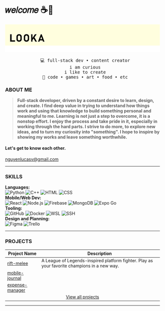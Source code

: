 # 𝑤𝑒𝑙𝑐𝑜𝑚𝑒 ☕🌿
[![Welcome](./src/_banner.png)](#)

<div align="center">
<pre>
  💻 full-stack dev • content creator
  i am curious
  i like to create
  🍄 code • games • art • food • etc
</pre>
</div>

### ABOUT ME
> <b>Full-stack developer, driven by a constant desire to learn, design, and create. I find deep value in trying to understand how things work and using that knowledge to build something personal and meaningful to me. Learning is not just a step to overcome, it is a nonstop effort. I enjoy the process and take pride in it, especially in working through the hard parts. I strive to do more, to explore new ideas, and to turn my curiosity into "something". I hope to inspire by showing my works and leave something worthwhile.</b>
#### Let's get to know each other.
nguyenlucasv@gmail.com
___
### SKILLS
**Languages:**  
![Python](https://img.shields.io/badge/-Python-555?style=flat&logoColor=white&logo=python)
![C++](https://img.shields.io/badge/-C++-555?style=flat&logoColor=white&logo=cplusplus)
![HTML](https://img.shields.io/badge/-HTML-555?style=flat&logoColor=white&logo=html5)
![CSS](https://img.shields.io/badge/-CSS-555?style=flat&logoColor=white&logo=css)\
**Mobile/Web Dev:**  
![React](https://img.shields.io/badge/-React-555?style=flat&logoColor=white&logo=react)
![Node.js](https://img.shields.io/badge/-Node.js-555?style=flat&logoColor=white&logo=nodedotjs)
![Firebase](https://img.shields.io/badge/-Firebase-555?style=flat&logoColor=white&logo=firebase)
![MongoDB](https://img.shields.io/badge/-MongoDB-555?style=flat&logoColor=white&logo=mongodb)
![Expo Go](https://img.shields.io/badge/-Expo_Go-555?style=flat&logoColor=white&logo=expo)\
**Tooling:**  
![GitHub](https://img.shields.io/badge/-GitHub-555?style=flat&logoColor=white&logo=github)
![Docker](https://img.shields.io/badge/-Docker-555?style=flat&logoColor=white&logo=docker)
![WSL](https://img.shields.io/badge/-WSL-555?style=flat&logoColor=white&logo=linux)
![SSH](https://img.shields.io/badge/-SSH-555?style=flat&logoColor=white&logo=enpass)\
**Design and Planning:**  
![Figma](https://img.shields.io/badge/-Figma-555?style=flat&logoColor=white&logo=figma)
![Trello](https://img.shields.io/badge/-Trello-555?style=flat&logoColor=white&logo=trello)
___
### PROJECTS
<div align="center">
<table>
<thead>
  <tr>
    <th>Project Name</th>
    <th>Description</th>
  </tr>
</thead>
<tbody>
  <tr>
    <td><a href="https://github.com/looka-n/rift-melee" target="_blank" rel="noopener noreferrer">rift-melee</a></td>
    <td>A League of Legends-inspired platform fighter. Play as your favorite champions in a new way.</td>
  </tr>
  <tr>
    <td><a href="https://github.com/looka-n/mobile-journal" target="_blank" rel="noopener noreferrer">mobile-journal</a></td>
    <td></td>
  </tr>
  <tr>
    <td><a href="https://github.com/looka-n/expense-manager" target="_blank" rel="noopener noreferrer">expense-manager</a></td>
    <td></td>
  </tr>
  <tr>
    <td colspan="2" align="center"><a href="https://github.com/looka-n?tab=repositories">View all projects</a></td>
  </tr>
</tbody>
</table>
</div>

___
